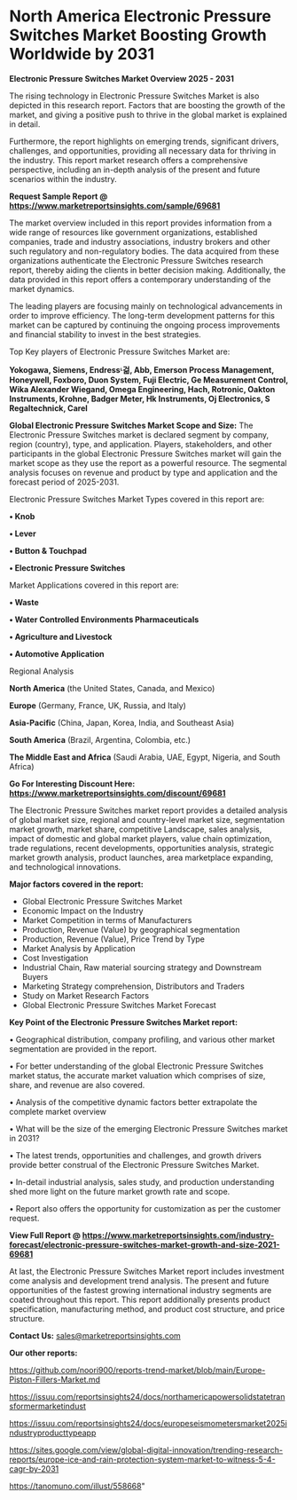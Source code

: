 # North America Electronic Pressure Switches Market Boosting Growth Worldwide by 2031

<Strong> Electronic Pressure Switches Market Overview 2025 - 2031</strong>

The rising technology in Electronic Pressure Switches Market is also depicted in this research report. Factors that are boosting the growth of the market, and giving a positive push to thrive in the global market is explained in detail.

Furthermore, the report highlights on emerging trends, significant drivers, challenges, and opportunities, providing all necessary data for thriving in the industry. This report market research offers a comprehensive perspective, including an in-depth analysis of the present and future scenarios within the industry.

<strong>Request Sample Report @ <a href=https://www.marketreportsinsights.com/sample/69681>https://www.marketreportsinsights.com/sample/69681</a></strong>

The market overview included in this report provides information from a wide range of resources like government organizations, established companies, trade and industry associations, industry brokers and other such regulatory and non-regulatory bodies. The data acquired from these organizations authenticate the Electronic Pressure Switches research report, thereby aiding the clients in better decision making. Additionally, the data provided in this report offers a contemporary understanding of the market dynamics.

The leading players are focusing mainly on technological advancements in order to improve efficiency. The long-term development patterns for this market can be captured by continuing the ongoing process improvements and financial stability to invest in the best strategies.

Top Key players of Electronic Pressure Switches Market are:

<strong>Yokogawa, Siemens, Endressᶫ걺, Abb, Emerson Process Management, Honeywell, Foxboro, Duon System, Fuji Electric, Ge Measurement Control, Wika Alexander Wiegand, Omega Engineering, Hach, Rotronic, Oakton Instruments, Krohne, Badger Meter, Hk Instruments, Oj Electronics, S Regaltechnick, Carel</strong>

<strong><b>Global Electronic Pressure Switches Market Scope and Size:</b></strong>
The Electronic Pressure Switches market is declared segment by company, region (country), type, and application. Players, stakeholders, and other participants in the global Electronic Pressure Switches market will gain the market scope as they use the report as a powerful resource. The segmental analysis focuses on revenue and product by type and application and the forecast period of 2025-2031.

Electronic Pressure Switches Market Types covered in this report are:

<strong>• Knob

• Lever

• Button & Touchpad

• Electronic Pressure Switches</strong>

Market Applications covered in this report are:

<strong>• Waste

• Water Controlled Environments Pharmaceuticals

• Agriculture and Livestock

• Automotive Application </strong> 

Regional Analysis

<strong>North America</strong> (the United States, Canada, and Mexico)

<strong>Europe</strong> (Germany, France, UK, Russia, and Italy)

<strong>Asia-Pacific</strong> (China, Japan, Korea, India, and Southeast Asia)

<strong>South America</strong> (Brazil, Argentina, Colombia, etc.)

<strong>The Middle East and Africa</strong> (Saudi Arabia, UAE, Egypt, Nigeria, and South Africa)

<strong>Go For Interesting Discount Here: <a href=https://www.marketreportsinsights.com/discount/69681>https://www.marketreportsinsights.com/discount/69681</a></strong>

The Electronic Pressure Switches market report provides a detailed analysis of global market size, regional and country-level market size, segmentation market growth, market share, competitive Landscape, sales analysis, impact of domestic and global market players, value chain optimization, trade regulations, recent developments, opportunities analysis, strategic market growth analysis, product launches, area marketplace expanding, and technological innovations.

<strong><b>Major factors covered in the report:</b></strong>
<ul>
  <li>Global Electronic Pressure Switches Market </li>
  <li>Economic Impact on the Industry</li>
  <li>Market Competition in terms of Manufacturers</li>
  <li>Production, Revenue (Value) by geographical segmentation</li>
  <li>Production, Revenue (Value), Price Trend by Type</li>
  <li>Market Analysis by Application</li>
  <li>Cost Investigation</li>
  <li>Industrial Chain, Raw material sourcing strategy and Downstream Buyers</li>
  <li>Marketing Strategy comprehension, Distributors and Traders</li>
  <li>Study on Market Research Factors</li>
  <li>Global Electronic Pressure Switches Market Forecast</li>
</ul>

<strong><b>Key Point of the Electronic Pressure Switches Market report:</b></strong>

• Geographical distribution, company profiling, and various other market segmentation are provided in the report.

• For better understanding of the global Electronic Pressure Switches market status, the accurate market valuation which comprises of size, share, and revenue are also covered.

• Analysis of the competitive dynamic factors better extrapolate the complete market overview

• What will be the size of the emerging Electronic Pressure Switches market in 2031?

• The latest trends, opportunities and challenges, and growth drivers provide better construal of the Electronic Pressure Switches Market.

• In-detail industrial analysis, sales study, and production understanding shed more light on the future market growth rate and scope.

• Report also offers the opportunity for customization as per the customer request.

<strong><b>View Full Report @ <a href=https://www.marketreportsinsights.com/industry-forecast/electronic-pressure-switches-market-growth-and-size-2021-69681>https://www.marketreportsinsights.com/industry-forecast/electronic-pressure-switches-market-growth-and-size-2021-69681</a></b></strong>


At last, the Electronic Pressure Switches Market report includes investment come analysis and development trend analysis. The present and future opportunities of the fastest growing international industry segments are coated throughout this report. This report additionally presents product specification, manufacturing method, and product cost structure, and price structure.

<strong>Contact Us:</strong>
sales@marketreportsinsights.com

<strong>Our other reports:</strong>

<a href=https://github.com/noori900/reports-trend-market/blob/main/Europe-Piston-Fillers-Market.md>https://github.com/noori900/reports-trend-market/blob/main/Europe-Piston-Fillers-Market.md</a>

<a href=https://issuu.com/reportsinsights24/docs/northamericapowersolidstatetransformermarketindust>https://issuu.com/reportsinsights24/docs/northamericapowersolidstatetransformermarketindust</a>

<a href=https://issuu.com/reportsinsights24/docs/europeseismometersmarket2025industryproducttypeapp>https://issuu.com/reportsinsights24/docs/europeseismometersmarket2025industryproducttypeapp</a>

<a href=https://sites.google.com/view/global-digital-innovation/trending-research-reports/europe-ice-and-rain-protection-system-market-to-witness-5-4-cagr-by-2031>https://sites.google.com/view/global-digital-innovation/trending-research-reports/europe-ice-and-rain-protection-system-market-to-witness-5-4-cagr-by-2031</a>

<a href=https://tanomuno.com/illust/558668>https://tanomuno.com/illust/558668</a>"
